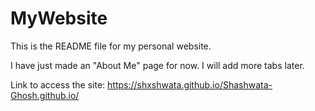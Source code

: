 # MyWebsite
This is the README file for my personal website.

I have just made an "About Me" page for now. I will add more tabs later.

Link to access the site: https://shxshwata.github.io/Shashwata-Ghosh.github.io/
